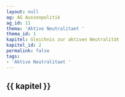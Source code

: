 ```yaml
---
layout: null
ag: AG Aussenpolitik
ag_id: 11
thema: 'Aktive Neutralitaet '
thema_id: 1
kapitel: Gleichnis zur aktiven Neutralität
kapitel_id: 2
permalink: false
tags:
- 'Aktive Neutralitaet '
---
```


## {{ kapitel }}
